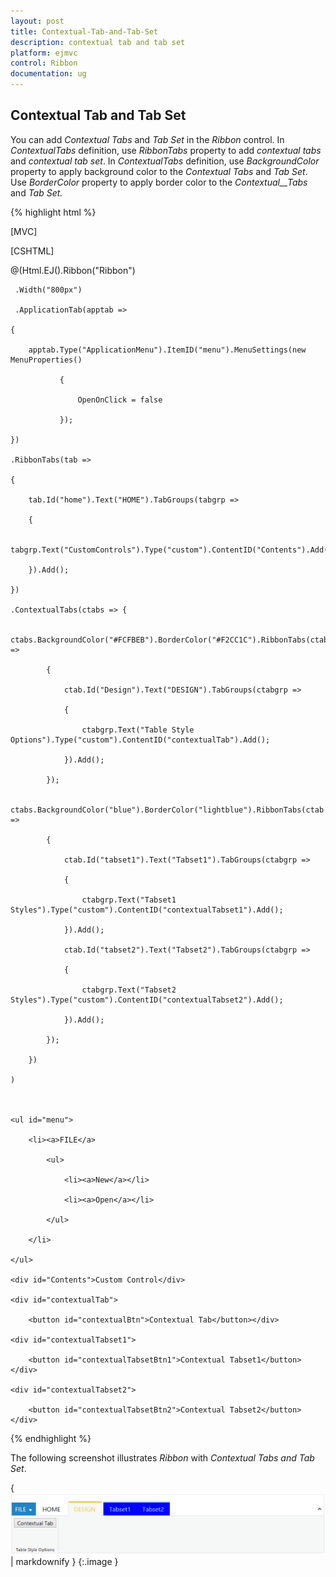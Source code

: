 ```yaml
---
layout: post
title: Contextual-Tab-and-Tab-Set
description: contextual tab and tab set
platform: ejmvc
control: Ribbon
documentation: ug
---
```


## Contextual Tab and Tab Set

You can add _Contextual Tabs_ and _Tab Set_ in the _Ribbon_ control. In _ContextualTabs_ definition, use _RibbonTabs_ property to add _contextual tabs_ and _contextual tab set_. In _ContextualTabs_ definition, use _BackgroundColor_ property to apply background color to the _Contextual Tabs_ and _Tab Set_. Use _BorderColor_ property to apply border color to the _Contextual__Tabs_ and _Tab Set._



{% highlight html %}

[MVC]



[CSHTML]

@(Html.EJ().Ribbon("Ribbon")

     .Width("800px")

     .ApplicationTab(apptab =>

    {

        apptab.Type("ApplicationMenu").ItemID("menu").MenuSettings(new MenuProperties()

               {

                   OpenOnClick = false

               });

    })

    .RibbonTabs(tab =>

    {

        tab.Id("home").Text("HOME").TabGroups(tabgrp =>

        {

            tabgrp.Text("CustomControls").Type("custom").ContentID("Contents").Add();  

        }).Add();

    })

    .ContextualTabs(ctabs => {

            ctabs.BackgroundColor("#FCFBEB").BorderColor("#F2CC1C").RibbonTabs(ctab =>

            {

                ctab.Id("Design").Text("DESIGN").TabGroups(ctabgrp =>

                {

                    ctabgrp.Text("Table Style Options").Type("custom").ContentID("contextualTab").Add();

                }).Add();

            });

            ctabs.BackgroundColor("blue").BorderColor("lightblue").RibbonTabs(ctab =>

            {

                ctab.Id("tabset1").Text("Tabset1").TabGroups(ctabgrp =>

                {

                    ctabgrp.Text("Tabset1 Styles").Type("custom").ContentID("contextualTabset1").Add();

                }).Add();

                ctab.Id("tabset2").Text("Tabset2").TabGroups(ctabgrp =>

                {

                    ctabgrp.Text("Tabset2 Styles").Type("custom").ContentID("contextualTabset2").Add();

                }).Add();

            });

        })

    )



    <ul id="menu">

        <li><a>FILE</a>

            <ul>

                <li><a>New</a></li>

                <li><a>Open</a></li>

            </ul>

        </li>

    </ul>

    <div id="Contents">Custom Control</div>

    <div id="contextualTab">

        <button id="contextualBtn">Contextual Tab</button></div>

    <div id="contextualTabset1">

        <button id="contextualTabsetBtn1">Contextual Tabset1</button></div>

    <div id="contextualTabset2">

        <button id="contextualTabsetBtn2">Contextual Tabset2</button></div>



{% endhighlight %}





The following screenshot illustrates _Ribbon_ with _Contextual Tabs and Tab Set_.

{ ![](Contextual-Tab-and-Tab-Set_images/Contextual-Tab-and-Tab-Set_img1.png) | markdownify }
{:.image }


